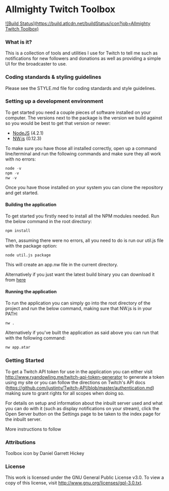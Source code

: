 Allmighty Twitch Toolbox
====================================

[![Build Status](https://build.atlcdn.net/buildStatus/icon?job=Allmighty Twitch Toolbox)](https://build.atlcdn.net/job/Allmighty%20Twitch%20Toolbox/)

### What is it?
This is a collection of tools and utilities I use for Twitch to tell me such as notifications for new followers and donations as well as providing a simple UI for the broadcaster to use.

### Coding standards & styling guidelines
Please see the STYLE.md file for coding standards and style guidelines.

### Setting up a development environment
To get started you need a couple pieces of software installed on your computer. The versions next to the package is the version we build against so you would be best to get that version or newer:

- [NodeJS](https://nodejs.org/) (4.2.1)
- [NW.js](http://nwjs.io/) (0.12.3)

To make sure you have those all installed correctly, open up a command line/terminal and run the following commands and make sure they all work with no errors:

```javascript
node -v
npm -v
nw -v
```

Once you have those installed on your system you can clone the repository and get started.

#### Building the application
To get started you firstly need to install all the NPM modules needed. Run the below command in the root directory:

```sh
npm install
```

Then, assuming there were no errors, all you need to do is run our util.js file with the package option:

```sh
node util.js package
```

This will create an app.nw file in the current directory.

Alternatively if you just want the latest build binary you can download it from 
[here](https://build.atlcdn.net/job/Allmighty%20Twitch%20Toolbox/)

#### Running the application
To run the application you can simply go into the root directory of the project and run the below command, making sure that NW.js is in your PATH:

```sh
nw .
```

Alternatively if you've built the application as said above you can run that with the following command:

```sh
nw app.atar
```

### Getting Started
To get a Twitch API token for use in the application you can either visit http://www.ryandowling.me/twitch-api-token-generator to generate a token using my site or you can follow the directions on Twitch's API docs (https://github.com/justintv/Twitch-API/blob/master/authentication.md) making sure to grant rights for all scopes when doing so.

For details on setup and information about the inbuilt server used and what you can do with it (such as display notifications on your stream), click the Open Server button on the Settings page to be taken to the index page for the inbuilt server.

More instructions to follow

### Attributions
Toolbox icon by Daniel Garrett Hickey

### License
This work is licensed under the GNU General Public License v3.0. To view a copy of this license, visit http://www.gnu.org/licenses/gpl-3.0.txt.
